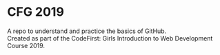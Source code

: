 # CFG 2019

A repo to understand and practice the basics of GitHub.  <br>
Created as part of the CodeFirst: Girls Introduction to Web Development Course 2019.
